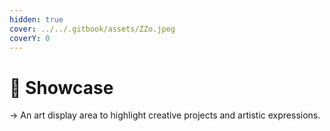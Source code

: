 ```yaml
---
hidden: true
cover: ../../.gitbook/assets/ZZo.jpeg
coverY: 0
---
```


# 📍 Showcase

→ An art display area to highlight creative projects and artistic expressions.
